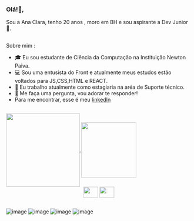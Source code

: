### Olá!👋,
Sou a Ana Clara, tenho 20 anos , moro em BH e sou aspirante a Dev Junior 👾. 
##
Sobre mim :

- 🎓 Eu sou estudante de Ciência da Computação na Instituição Newton Paiva.
- 💻 Sou uma entusista do Front e atualmente meus estudos estão voltados para JS,CSS,HTML e REACT.
- 💼 Eu trabalho atualmente como estagiaria na aréa de Suporte técnico.
- 💬 Me faça uma pergunta, vou adorar te responder!
- Para me encontrar, esse é meu <a href="https://www.linkedin.com/in/ana-nogueira-847a711b5"> linkedIn </a>
  ##
<a href="https://github.com/Anaclsouza/github-readme-stats">
  <img height=200 align="center" src="https://github-readme-stats.vercel.app/api?username=Anaclsouza" />
</a>
<a href="https://github.com/Anaclsouza/convoychat">
  <img padding=50 height=150 align="center" src="https://github-readme-stats.vercel.app/api/top-langs?username=Anaclsouza&layout=compact&langs_count=8&card_width=320" />            

  
</a>
<div style ="display: inline_block " align="center">
<img height=30 width= 40 align="center" src="https://cdn.jsdelivr.net/gh/devicons/devicon/icons/c/c-original.svg"/>          
<img height=30 width= 40 align="center"  src="https://cdn.jsdelivr.net/gh/devicons/devicon/icons/mysql/mysql-original.svg" />
</div>


## 
![image](https://github.com/Anaclsouza/Anaclsouza/assets/143450782/98631180-4906-4ef2-b6bd-f2e411cbc2c3)
![image](https://github.com/Anaclsouza/Anaclsouza/assets/143450782/1945fc0e-12ab-41a2-886c-746c6b9d7d33)
![image](https://github.com/Anaclsouza/Anaclsouza/assets/143450782/d7110713-a526-42f6-a3dc-4c289604887a)
![image](https://github.com/Anaclsouza/Anaclsouza/assets/143450782/c7a1e7ca-4c5d-49f4-99df-1e6c15f54f9b)




